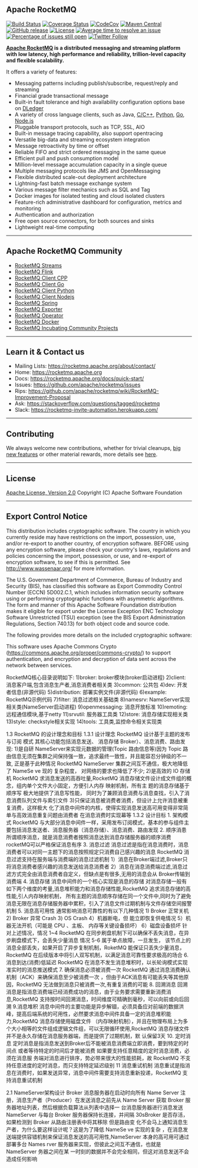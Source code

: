 ## Apache RocketMQ 
[![Build Status](https://travis-ci.org/apache/rocketmq.svg?branch=master)](https://travis-ci.org/apache/rocketmq) [![Coverage Status](https://coveralls.io/repos/github/apache/rocketmq/badge.svg?branch=master)](https://coveralls.io/github/apache/rocketmq?branch=master)
[![CodeCov](https://codecov.io/gh/apache/rocketmq/branch/master/graph/badge.svg)](https://codecov.io/gh/apache/rocketmq)
[![Maven Central](https://maven-badges.herokuapp.com/maven-central/org.apache.rocketmq/rocketmq-all/badge.svg)](http://search.maven.org/#search%7Cga%7C1%7Corg.apache.rocketmq)
[![GitHub release](https://img.shields.io/badge/release-download-orange.svg)](https://rocketmq.apache.org/dowloading/releases)
[![License](https://img.shields.io/badge/license-Apache%202-4EB1BA.svg)](https://www.apache.org/licenses/LICENSE-2.0.html)
[![Average time to resolve an issue](http://isitmaintained.com/badge/resolution/apache/rocketmq.svg)](http://isitmaintained.com/project/apache/rocketmq "Average time to resolve an issue")
[![Percentage of issues still open](http://isitmaintained.com/badge/open/apache/rocketmq.svg)](http://isitmaintained.com/project/apache/rocketmq "Percentage of issues still open")
[![Twitter Follow](https://img.shields.io/twitter/follow/ApacheRocketMQ?style=social)](https://twitter.com/intent/follow?screen_name=ApacheRocketMQ)

**[Apache RocketMQ](https://rocketmq.apache.org) is a distributed messaging and streaming platform with low latency, high performance and reliability, trillion-level capacity and flexible scalability.**

It offers a variety of features:

* Messaging patterns including publish/subscribe, request/reply and streaming
* Financial grade transactional message
* Built-in fault tolerance and high availability configuration options base on [DLedger](https://github.com/openmessaging/openmessaging-storage-dledger)
* A variety of cross language clients, such as Java, [C/C++](https://github.com/apache/rocketmq-client-cpp), [Python](https://github.com/apache/rocketmq-client-python), [Go](https://github.com/apache/rocketmq-client-go), [Node.js](https://github.com/apache/rocketmq-client-nodejs)
* Pluggable transport protocols, such as TCP, SSL, AIO
* Built-in message tracing capability, also support opentracing
* Versatile big-data and streaming ecosystem integration
* Message retroactivity by time or offset
* Reliable FIFO and strict ordered messaging in the same queue
* Efficient pull and push consumption model
* Million-level message accumulation capacity in a single queue
* Multiple messaging protocols like JMS and OpenMessaging
* Flexible distributed scale-out deployment architecture
* Lightning-fast batch message exchange system
* Various message filter mechanics such as SQL and Tag
* Docker images for isolated testing and cloud isolated clusters
* Feature-rich administrative dashboard for configuration, metrics and monitoring
* Authentication and authorization
* Free open source connectors, for both sources and sinks
* Lightweight real-time computing
----------

## Apache RocketMQ Community
* [RocketMQ Streams](https://github.com/apache/rocketmq-streams)
* [RocketMQ Flink](https://github.com/apache/rocketmq-flink)
* [RocketMQ Client CPP](https://github.com/apache/rocketmq-client-cpp)
* [RocketMQ Client Go](https://github.com/apache/rocketmq-client-go)
* [RocketMQ Client Python](https://github.com/apache/rocketmq-client-python)
* [RocketMQ Client Nodejs](https://github.com/apache/rocketmq-client-nodejs)
* [RocketMQ Spring](https://github.com/apache/rocketmq-spring)
* [RocketMQ Exporter](https://github.com/apache/rocketmq-exporter)
* [RocketMQ Operator](https://github.com/apache/rocketmq-operator)
* [RocketMQ Docker](https://github.com/apache/rocketmq-docker)
* [RocketMQ Incubating Community Projects](https://github.com/apache/rocketmq-externals)

----------
## Learn it & Contact us
* Mailing Lists: <https://rocketmq.apache.org/about/contact/>
* Home: <https://rocketmq.apache.org>
* Docs: <https://rocketmq.apache.org/docs/quick-start/>
* Issues: <https://github.com/apache/rocketmq/issues>
* Rips: <https://github.com/apache/rocketmq/wiki/RocketMQ-Improvement-Proposal>
* Ask: <https://stackoverflow.com/questions/tagged/rocketmq>
* Slack: <https://rocketmq-invite-automation.herokuapp.com/>
 

----------



## Contributing
We always welcome new contributions, whether for trivial cleanups, [big new features](https://github.com/apache/rocketmq/wiki/RocketMQ-Improvement-Proposal) or other material rewards, more details see [here](http://rocketmq.apache.org/docs/how-to-contribute/).
 
----------
## License
[Apache License, Version 2.0](http://www.apache.org/licenses/LICENSE-2.0.html) Copyright (C) Apache Software Foundation


----------
## Export Control Notice
This distribution includes cryptographic software. The country in which you currently reside may have
restrictions on the import, possession, use, and/or re-export to another country, of encryption software.
BEFORE using any encryption software, please check your country's laws, regulations and policies concerning
the import, possession, or use, and re-export of encryption software, to see if this is permitted. See
<http://www.wassenaar.org/> for more information.

The U.S. Government Department of Commerce, Bureau of Industry and Security (BIS), has classified this
software as Export Commodity Control Number (ECCN) 5D002.C.1, which includes information security software
using or performing cryptographic functions with asymmetric algorithms. The form and manner of this Apache
Software Foundation distribution makes it eligible for export under the License Exception ENC Technology
Software Unrestricted (TSU) exception (see the BIS Export Administration Regulations, Section 740.13) for
both object code and source code.

The following provides more details on the included cryptographic software:

This software uses Apache Commons Crypto (https://commons.apache.org/proper/commons-crypto/) to
support authentication, and encryption and decryption of data sent across the network between
services.

RocketMQ核心目录说明如下:
1)broker: broker模块(broker启动进程)
2)client: 消息客户端,包含消息生产者,消息消费者相关类
3)common: 公共包
4)dev: 开发者信息(非源代码)
5)distribution: 部署实例文件(非源代码)
6)example: RocketMQ示例代码
7)filter: 消息过滤相关基础类
8)namesrv: NameServer实现相关类(NameServer启动进程)
9)openmessaging: 消息开放标准
10)remoting: 远程通信模块,基于netty
11)srvutil: 服务器工具类
12)store: 消息存储实现相关类
13)style: checkstyle相关实现
14)tools: 工具类,监控命令相关实现类

1.3 RocketMQ 的设计理念和目标
1.3.1 设计理念
       RocketMQ 设计基于主题的发布与订阅 模式 其核心功能包括消息发送、 消息存储 Broker）、消息消费、路由发现:
       1)是自研 NameServer来实现元数据的管理(Topic 路由信息等)因为 Topic 路由信息无须在集群之间保持强一致，追求最终一致性，并且能容忍分钟级的不一致,
         正是基于此种情况 RocketMQ NameServer 集群之间互不通信，极大地降低了 NameSe ve 现的 复杂程度， 对网络的要求也降低了不少;
       2)是高效的 IO 存储机 RocketMQ 求消息发送的高吞吐量,RocketMQ 消息存储文件设计成文件组的概念，组内单个文件大小固定，方便引人内存 映射机制，所有主
         题的消息存储基于顺序写 极大地提供了消息写性能， 同时为了兼顾消息消费与消息查找，引入了消息消费队列文件与索引文件
       3)只保证消息被消费者消费，但设计上允许消息被重复消费，这样极大 化了消息中间件的内核，使得实现消息发送高可用变得非常简单与高效消息重复问题由消费者
         在消息消费时实现幕等
1.3.2 设计目标
      1. 架构模式
      RocketMQ 与大部分消息中间件一样，采用发布订阅模式，基本的参与组件主要包括消息发送者、消息服务器（消息存储）、消息消费、路由发现
      2. 顺序消患
      所谓顺序消息，就是消息消费者按照消息达到消息存储服务器的顺序消费 rocketMQ可以严格保证消息有序
      3. 消息过滤
      消息过滤是指在消息消费时，消息消费者可以对同一主题下的消息按照规定只消费自己感兴趣的消息 RocketMQ 消息过滤支持在服务端与消费端的消息过滤机制
      1）消息在Broker端过滤,Broker只将消息消费者感兴趣的消息发送给消息消费者
      2）消息在消息消费端过滤,消息过滤方式完全由消息消费者自定义，但缺点是有很多,无用的消息会从 Broker传输到消费端
      4. 消息存储
      消息中间件的一个核心实现是消息的存储 对消息存储一般有如下两个维度的考量,消息堆积能力和消息存储性能,RocketMQ 追求消息存储的高性能,引人内存映射机制，
      所有主题的消息顺序存储在同一个文件中,同时为了避免消息无限在消息存储服务器中累积，引入了消息文件过期机制与文件存储空间报警机制
      5. 消息高可用性
      通常影响消息可靠性的有以下几种情况
      1) Broker 正常关机
      2) Broker 异常 Crash
      3) OS Crash
      4）机器断电，但 能立即恢复供电情况
      5）机器无法开机（可能是 CPU 、主板、 内存等关键设备损坏）
      6）磁盘设备损坏
      针对上述情况，情况 1~4 RocketMQ 在同步刷盘机制下可以确保不丢失消息，在异步刷盘模式下，会丢失少量消息 情况 5-6 属于单点故障，一旦发生，
      该节点上的消息全部丢失，如果开启了异步复制机制，RoketMQ 能保证只丢失少量消息，RocketMQ 在后续版本中将引人双写机制，以满足消息可靠性要求极高的场合
      6. 消息到达(消费)低延迟
      RocketMQ 在消息不发生消息堆积时，以长轮询模式实现准实时的消息推送模式
      7. 确保消息必须被消费一次
      RocketMQ 通过消息消费确认机制（ACK）来确保消息至少被消费一次 ，但由于ACK消息有可能丢失等其他原因，RocketMQ 无法做到消息只被消费一次,有重复消费的可能
      8. 回溯消息
      回溯消息是指消息消费端已经消费成功的消息，由于业务要求需要重新消费消息,RocketMQ 支持按时间回溯消息，时间维度可精确到毫秒，可以向前或向后回溯
      9.消息堆积
      消息中间件的主要功能是异步解锢，必须具备应对前端的数据洪峰，提高后端系统的可用性，必然要求消息中间件具备一定的消息堆积能力,RocketMQ 消息存储使用磁盘文件
      （内存映射机制），并且在物理布局上为多个大小相等的文件组成逻辑文件组，可以无限循环使用,RocketMQ 消息存储文件并不是永久存储在消息服务器端，而是提供了过期机制，默
      认保留3天
      10. 定时消息
      定时消息是指消息发送到Broker后不能被消息消费端立即消费，要到特定的时间点 或者等待特定的时间后才能被消费 如果要支持任意精度的定时消息消费，必须在消息服
      务端对消息进行排序，势必带来很大的性能损耗，故 RocketMQ 不支持任意进度的定时消息，而只支持特定延迟级别
      11 消息重试机制
      消息重试是指消息在消费时，如果发送异常，消息中间件需要支持消息重新投递，RocketMQ 支持消息重试机制
      
 2.1  NameServer架构设计
      Broker 消息服务器在启动时向所有 Name Server 注册，消息生产者（Producer）在发送消息之前先从 Name Server 获取 Broker 服务器地址列表，然后根据负载算法从列表中选择一
      台消息服务器进行消息发送 NameServer 与每台 Broker 服务器保持长连接，并间隔 30sBroker 是否存活，如果检测到 Broker 从路由注册表中将其移除 但是路由变
      化不会马上通知消息生产者，为什么要这样设计呢？这是为了降低 NameSe ve 实现的复杂
      ，在消息发送端提供容错机制来保证消息发送的高可用性,NameServer 本身的高可用可通过部署多台 Names rver 服务器来实现，但彼此之间互不通信，也就是 NameServer 务器之间在某
      一时刻的数据并不会完全相同，但这对消息发送不会造成任何影响
      